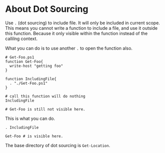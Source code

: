 # About Dot Sourcing

Use `.` \(dot sourcing\) to include file. It will only be included in current scope. This means you cannot write a function to include a file, and use it outside this function. Because it only visible within the function instead of the callilng context.

What you can do is to use another `.` to open the function also.

```text
# Get-Foo.ps1
function Get-Foo{
  write-host "getting foo"
}
```

```text
function IncludingFile{
  . "./Get-Foo.ps1"
}
```

```text
# call this function will do nothing
IncludingFile

# Get-Foo is still not visible here.
```

This is what you can do.

```text
. IncludingFile

Get-Foo # is visible here.
```

The base directory of dot sourcing is `Get-Location`.


